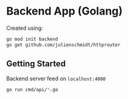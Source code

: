 # Backend App (Golang)

Created using:
```zsh
go mod init backend
go get github.com/julienschmidt/httprouter
```

## Getting Started

Backend server feed on `localhost:4000`
```zsh
go run cmd/api/*.go
```